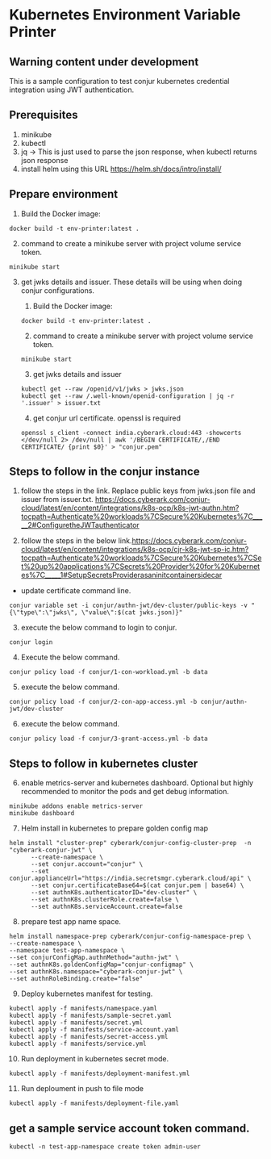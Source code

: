 # Kubernetes Environment Variable Printer
## Warning content under development

This is a sample configuration to test conjur kubernetes credential  integration using JWT authentication.

## Prerequisites

1) minikube
2) kubectl
3) jq -> This is just used to parse the json response, when kubectl returns json response
4) install helm using this URL https://helm.sh/docs/intro/install/


## Prepare environment

1. Build the Docker image:
```
docker build -t env-printer:latest .
```

2. command to create a minikube server with project volume service token.
```
minikube start
```

3. get jwks details and issuer. These details will be using when doing conjur configurations.
      1. Build the Docker image:
      ```
      docker build -t env-printer:latest .
      ```
      2. command to create a minikube server with project volume service token.
      ```
      minikube start
      ```

      3. get jwks details and issuer
      ```
      kubectl get --raw /openid/v1/jwks > jwks.json
      kubectl get --raw /.well-known/openid-configuration | jq -r '.issuer' > issuer.txt
      ```

      4. get conjur url certificate. openssl is required
      ```
      openssl s_client -connect india.cyberark.cloud:443 -showcerts </dev/null 2> /dev/null | awk '/BEGIN CERTIFICATE/,/END CERTIFICATE/ {print $0}' > "conjur.pem"
      ```

## Steps to follow in the conjur instance

1. follow the steps in the link. Replace public keys from jwks.json file and issuer from issuer.txt. https://docs.cyberark.com/conjur-cloud/latest/en/content/integrations/k8s-ocp/k8s-jwt-authn.htm?tocpath=Authenticate%20workloads%7CSecure%20Kubernetes%7C_____2#ConfiguretheJWTauthenticator

2. follow the steps in the below link.https://docs.cyberark.com/conjur-cloud/latest/en/content/integrations/k8s-ocp/cjr-k8s-jwt-sp-ic.htm?tocpath=Authenticate%20workloads%7CSecure%20Kubernetes%7CSet%20up%20applications%7CSecrets%20Provider%20for%20Kubernetes%7C_____1#SetupSecretsProviderasaninitcontainersidecar

- update certificate command line.
```
conjur variable set -i conjur/authn-jwt/dev-cluster/public-keys -v "{\"type\":\"jwks\", \"value\":$(cat jwks.json)}"
```

3. execute the below command to login to conjur.
```
conjur login
```
4. Execute the below command.
```
conjur policy load -f conjur/1-con-workload.yml -b data
```
5. execute the below command.
```
conjur policy load -f conjur/2-con-app-access.yml -b conjur/authn-jwt/dev-cluster
```
6. execute the below command.
```
conjur policy load -f conjur/3-grant-access.yml -b data
```

## Steps to follow in kubernetes cluster


6. enable metrics-server and kubernetes dashboard. Optional but highly recommended to monitor the pods and get debug information.
```
minikube addons enable metrics-server
minikube dashboard
```
7. Helm install in kubernetes to prepare golden config map
```
helm install "cluster-prep" cyberark/conjur-config-cluster-prep  -n "cyberark-conjur-jwt" \
      --create-namespace \
      --set conjur.account="conjur" \
      --set conjur.applianceUrl="https://india.secretsmgr.cyberark.cloud/api" \
      --set conjur.certificateBase64=$(cat conjur.pem | base64) \
      --set authnK8s.authenticatorID="dev-cluster" \
      --set authnK8s.clusterRole.create=false \
      --set authnK8s.serviceAccount.create=false
``` 
8. prepare test app name space.
```
helm install namespace-prep cyberark/conjur-config-namespace-prep \
--create-namespace \
--namespace test-app-namespace \
--set conjurConfigMap.authnMethod="authn-jwt" \
--set authnK8s.goldenConfigMap="conjur-configmap" \
--set authnK8s.namespace="cyberark-conjur-jwt" \
--set authnRoleBinding.create="false"
```
9. Deploy kubernetes manifest for testing.
```
kubectl apply -f manifests/namespace.yaml
kubectl apply -f manifests/sample-secret.yaml
kubectl apply -f manifests/secret.yml 
kubectl apply -f manifests/service-account.yaml 
kubectl apply -f manifests/secret-access.yml
kubectl apply -f manifests/service.yml
```
10. Run deployment in kubernetes secret mode. 
```
kubectl apply -f manifests/deployment-manifest.yml
```
11. Run deploument in push to file mode
```
kubectl apply -f manifests/deployment-file.yaml
```

## get a sample service account token command.
```
kubectl -n test-app-namespace create token admin-user
```

